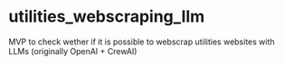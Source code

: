 # utilities_webscraping_llm
MVP to check wether if it is possible to webscrap utilities websites with LLMs (originally OpenAI + CrewAI)
